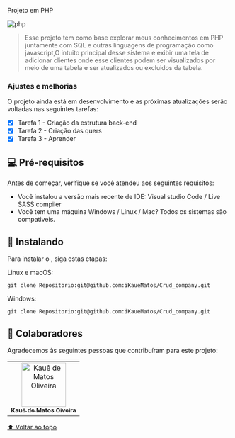 Projeto em PHP


<img src="https://becode.com.br/wp-content/uploads/2017/09/php-post-1.png" alt="php">

> Esse projeto tem como base explorar meus conhecimentos em PHP  juntamente com SQL e outras linguagens de programação como javascript,O intuito principal desse sistema e exibir uma tela de adicionar clientes onde esse clientes podem ser visualizados por meio de uma tabela e ser atualizados ou excluidos da tabela. 

### Ajustes e melhorias

O projeto ainda está em desenvolvimento e as próximas atualizações serão voltadas nas seguintes tarefas:

- [x] Tarefa 1 - Criação da estrutura back-end
- [x] Tarefa 2 - Criação das quers
- [x] Tarefa 3 - Aprender

## 💻 Pré-requisitos

Antes de começar, verifique se você atendeu aos seguintes requisitos:
* Você instalou a versão mais recente de IDE: Visual studio Code / Live SASS compiler
* Você tem uma máquina Windows / Linux / Mac? Todos os sistemas são compativeis.


## 🚀 Instalando <Crud-company>

Para instalar o <Crud-company>, siga estas etapas:

Linux e macOS:
```
git clone Repositorio:git@github.com:iKaueMatos/Crud_company.git
```

Windows:
```
git clone Repositorio:git@github.com:iKaueMatos/Crud_company.git
```

## 🤝 Colaboradores

Agradecemos às seguintes pessoas que contribuíram para este projeto:

<table>
  <tr>
    <td align="center">
      <a href="#">
        <img src="https://avatars.githubusercontent.com/u/98132837?v=4" width="100px;" alt="Kauê de Matos Oliveira"/><br>
        <sub>
          <b>Kauê de Matos Oiveira</b>
        </sub>
      </a>
    </td>
 </tr>
</table>


[⬆ Voltar ao topo](#Projects-javascript)<br>
